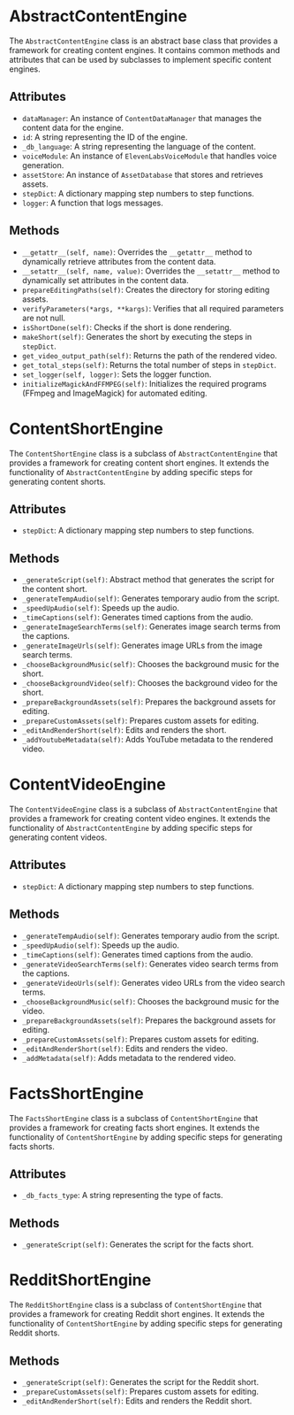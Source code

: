 # AbstractContentEngine

The `AbstractContentEngine` class is an abstract base class that provides a framework for creating content engines. It contains common methods and attributes that can be used by subclasses to implement specific content engines.

## Attributes

- `dataManager`: An instance of `ContentDataManager` that manages the content data for the engine.
- `id`: A string representing the ID of the engine.
- `_db_language`: A string representing the language of the content.
- `voiceModule`: An instance of `ElevenLabsVoiceModule` that handles voice generation.
- `assetStore`: An instance of `AssetDatabase` that stores and retrieves assets.
- `stepDict`: A dictionary mapping step numbers to step functions.
- `logger`: A function that logs messages.

## Methods

- `__getattr__(self, name)`: Overrides the `__getattr__` method to dynamically retrieve attributes from the content data.
- `__setattr__(self, name, value)`: Overrides the `__setattr__` method to dynamically set attributes in the content data.
- `prepareEditingPaths(self)`: Creates the directory for storing editing assets.
- `verifyParameters(*args, **kargs)`: Verifies that all required parameters are not null.
- `isShortDone(self)`: Checks if the short is done rendering.
- `makeShort(self)`: Generates the short by executing the steps in `stepDict`.
- `get_video_output_path(self)`: Returns the path of the rendered video.
- `get_total_steps(self)`: Returns the total number of steps in `stepDict`.
- `set_logger(self, logger)`: Sets the logger function.
- `initializeMagickAndFFMPEG(self)`: Initializes the required programs (FFmpeg and ImageMagick) for automated editing.

# ContentShortEngine

The `ContentShortEngine` class is a subclass of `AbstractContentEngine` that provides a framework for creating content short engines. It extends the functionality of `AbstractContentEngine` by adding specific steps for generating content shorts.

## Attributes

- `stepDict`: A dictionary mapping step numbers to step functions.

## Methods

- `_generateScript(self)`: Abstract method that generates the script for the content short.
- `_generateTempAudio(self)`: Generates temporary audio from the script.
- `_speedUpAudio(self)`: Speeds up the audio.
- `_timeCaptions(self)`: Generates timed captions from the audio.
- `_generateImageSearchTerms(self)`: Generates image search terms from the captions.
- `_generateImageUrls(self)`: Generates image URLs from the image search terms.
- `_chooseBackgroundMusic(self)`: Chooses the background music for the short.
- `_chooseBackgroundVideo(self)`: Chooses the background video for the short.
- `_prepareBackgroundAssets(self)`: Prepares the background assets for editing.
- `_prepareCustomAssets(self)`: Prepares custom assets for editing.
- `_editAndRenderShort(self)`: Edits and renders the short.
- `_addYoutubeMetadata(self)`: Adds YouTube metadata to the rendered video.

# ContentVideoEngine

The `ContentVideoEngine` class is a subclass of `AbstractContentEngine` that provides a framework for creating content video engines. It extends the functionality of `AbstractContentEngine` by adding specific steps for generating content videos.

## Attributes

- `stepDict`: A dictionary mapping step numbers to step functions.

## Methods

- `_generateTempAudio(self)`: Generates temporary audio from the script.
- `_speedUpAudio(self)`: Speeds up the audio.
- `_timeCaptions(self)`: Generates timed captions from the audio.
- `_generateVideoSearchTerms(self)`: Generates video search terms from the captions.
- `_generateVideoUrls(self)`: Generates video URLs from the video search terms.
- `_chooseBackgroundMusic(self)`: Chooses the background music for the video.
- `_prepareBackgroundAssets(self)`: Prepares the background assets for editing.
- `_prepareCustomAssets(self)`: Prepares custom assets for editing.
- `_editAndRenderShort(self)`: Edits and renders the video.
- `_addMetadata(self)`: Adds metadata to the rendered video.

# FactsShortEngine

The `FactsShortEngine` class is a subclass of `ContentShortEngine` that provides a framework for creating facts short engines. It extends the functionality of `ContentShortEngine` by adding specific steps for generating facts shorts.

## Attributes

- `_db_facts_type`: A string representing the type of facts.

## Methods

- `_generateScript(self)`: Generates the script for the facts short.

# RedditShortEngine

The `RedditShortEngine` class is a subclass of `ContentShortEngine` that provides a framework for creating Reddit short engines. It extends the functionality of `ContentShortEngine` by adding specific steps for generating Reddit shorts.

## Methods

- `_generateScript(self)`: Generates the script for the Reddit short.
- `_prepareCustomAssets(self)`: Prepares custom assets for editing.
- `_editAndRenderShort(self)`: Edits and renders the Reddit short.
